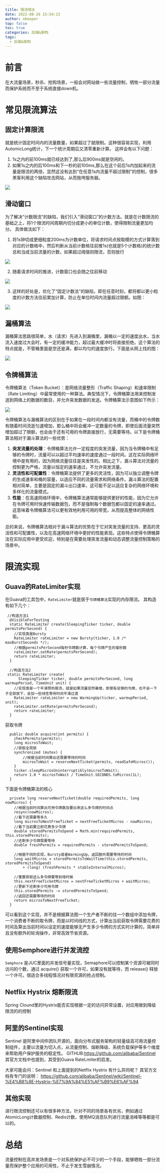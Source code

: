 ```yaml
---
title: 限流相关
date: 2022-08-26 15:54:13
author: okeeper
top: false
toc: true
categories: 后端&架构
tags:
  - 后端&架构
---
```


# 前言

在大流量场景，秒杀、抢购场景，一般会对网站做一些流量控制，牺牲一部分流量而保护系统而不至于系统直接down机。

# 常见限流算法

## 固定计算限流

就是统计固定时间内的流量数量，如果超过了就限制。这种很容易实现，利用AutomicLong统计，下一个统计周期后又清零重新计算。
这样会有以下问题：

1. 1s之内的前100ms就已经达到了,那么后900ms就是空闲的。
2. 如果1s之内的后100ms和下一秒的前100ms,那么在这个前后1s内加起来的流量是限流的两倍，显然这没有达到“在任意1s内流量不超过限制”的控制，很多黑客利用这个缺陷攻击网站，从而拖垮服务器。

![](https://okeeper-blog-images.oss-cn-hangzhou.aliyuncs.com/images/getImage-20220825184239907.png)

## 滑动窗口

为了解决“计数限流”的缺陷，我们引入“滑动窗口”的计数方法。就是在计数限流的基础之上，将1个限流时间周期内切分成更小的单位计数，使得限制流量更加均分。
具体做法如下：

1. 将1s钟切成更细粒度200ms为计数单位，将请求时间点按取模的方式计算落到对应的计数格中，然后判断从当前计数格往前推1s(也就是5个计数格)的统计数总和当成当前流量的计数，如果超过阈值则限流，否则放行

![](https://okeeper-blog-images.oss-cn-hangzhou.aliyuncs.com/images/getImage-20220825184239739-1424159.png)

2. 随着请求时间的推进，计数窗口也会随之往前移动

![](https://okeeper-blog-images.oss-cn-hangzhou.aliyuncs.com/images/getImage-20220825184239638-20240605150010827.png)

3. 这样的好处是，优化了“固定计数法”的缺陷，即在任意时刻，都将都以更小粒度的计数方法往前累加计算，防止在单位时间内流量超过限额。如图：

![](https://okeeper-blog-images.oss-cn-hangzhou.aliyuncs.com/images/getImage-20220825184239708.png)

## 漏桶算法

漏桶算法思路很简单，水（请求）先进入到漏桶里，漏桶以一定的速度出水，当水流入速度过大会时，有一定的缓冲能力，超过最大缓冲时将直接拒绝。这个算法的特点就是，不管桶里面是空还是满，都以均匀的速度放行。下面是从网上找的图：

![](https://okeeper-blog-images.oss-cn-hangzhou.aliyuncs.com/images/getImage-20220825184239739.png)

## 令牌桶算法

令牌桶算法（Token Bucket）：是网络流量整形（Traffic Shaping）和速率限制（Rate Limiting）中最常使用的一种算法。典型情况下，令牌桶算法用来控制发送到网络上的数据的数目，并允许突发数据的发送。令牌桶算法示意图如下所示：

![](https://okeeper-blog-images.oss-cn-hangzhou.aliyuncs.com/images/getImage-20220825184239758.png)

令牌桶算法与漏桶算法的区别在于如果在一段时间内都没有流量，而桶中的令牌数有随着时间流逝匀速增加，那么桶中将会缓冲一定数量的令牌，即使后面流量突然增加超过了限额，也会由于还有可用的令牌直接放行，无需要等待。以下是令牌桶算法相对于漏斗算法的一些优势：

1. **突发流量的处理**：令牌桶算法允许一定程度的突发流量，因为当令牌桶中有足够的令牌时，流量可以以超过平均速率的速度通过一段时间。这在实际网络环境中是有用的，因为网络流量往往是突发性的。相比之下，漏斗算法对流量的控制更为严格，流量以恒定的速率通过，不允许突发流量。
2. **灵活性和可配置性**：令牌桶算法提供了更多的灵活性，因为可以独立调整令牌的生成速率和桶的容量，以适应不同的流量需求和网络条件。漏斗算法的配置相对简单，主要是固定的漏斗出口速率，这可能不足以适应复杂的网络环境和多样化的流量模式。
3. **性能**：在高速网络环境中，令牌桶算法通常能够提供更好的性能，因为它允许在令牌可用时快速传输数据包，而不是强制每个数据包都以固定的速率通过。这意味着令牌桶算法可以更有效地利用可用的带宽，从而提高整体的网络性能。

总的来说，令牌桶算法相对于漏斗算法的优势在于它对突发流量的支持、更高的灵活性和可配置性，以及在高速网络环境中更好的性能表现。这些特点使得令牌桶算法在实际应用中更受欢迎，特别是在需要处理突发流量和动态调整流量控制策略的场景中。

# 限流实现

## Guava的RateLimiter实现

在Guava的工具包中，`RateLimiter`就是居于`令牌桶算法`实现的内存限流。
其构造有如下几个：

```
 //构造方法1
  @VisibleForTesting
  static RateLimiter create(SleepingTicker ticker, double permitsPerSecond) {
    //实现类是Bursty
    RateLimiter rateLimiter = new Bursty(ticker, 1.0 /* maxBurstSeconds */);
    //根据permitsPerSecond每秒令牌数计算，每个令牌产生的毫秒数
    rateLimiter.setRate(permitsPerSecond);
    return rateLimiter;
  }

  //构造方法2
 static RateLimiter create(
      SleepingTicker ticker, double permitsPerSecond, long warmupPeriod, TimeUnit unit) {
    //实现类是一个平滑预热限流，就是如果流量突然暴增，即使有足够的令牌，也不会一下子全部放下，会加一些线性等待时间平滑过渡
    RateLimiter rateLimiter = new WarmingUp(ticker, warmupPeriod, unit);
    rateLimiter.setRate(permitsPerSecond);
    return rateLimiter;
  }
```

获取令牌

```
  public double acquire(int permits) {
    checkPermits(permits);
    long microsToWait;
    //获取全局锁
    synchronized (mutex) {
        //根据当前时间算出还需要等待的时间
        microsToWait = reserveNextTicket(permits, readSafeMicros());
    }
    ticker.sleepMicrosUninterruptibly(microsToWait);
    return 1.0 * microsToWait / TimeUnit.SECONDS.toMicros(1L);
  }
```

下面是令牌桶算法的核心

```
  private long reserveNextTicket(double requiredPermits, long nowMicros) {
    //根据当前时间算出可用令牌数及要出来这么多令牌的时间点
    resync(nowMicros);
    //看下还需要等多久
    long microsToNextFreeTicket = nextFreeTicketMicros - nowMicros;
    //看下当前要立即花费多少令牌
    double storedPermitsToSpend = Math.min(requiredPermits, this.storedPermits);
    //还剩多少令牌需要等待
    double freshPermits = requiredPermits - storedPermitsToSpend;

    //根据不同的实现，Bursty或者WarmingUp，返回额外需要等待的时间
    long waitMicros = storedPermitsToWaitTime(this.storedPermits, storedPermitsToSpend)
        + (long) (freshPermits * stableIntervalMicros);

    //重置获取这么多令牌要等到啥时候
    this.nextFreeTicketMicros = nextFreeTicketMicros + waitMicros;
    //更新下还剩多少可用令牌
    this.storedPermits -= storedPermitsToSpend;
    //返回还需要等待的时间
    return microsToNextFreeTicket;
  }
```

可以看到这个实现，并不是根据算法图一个生产者不断的往一个数组中添加令牌，一个消费者不断的取令牌，而是以时间线的方式，计算出当前获取令牌需要花费的时间及算出当前时间以设定的速度能够无产生多少令牌的方式实时计算的，简单并且没有额外的轮询操作，非常高效节省资源。

## 使用Semphore进行并发流控

`Semphore` 是JUC里面的并发信号量实现，Semaphore可以控制某个资源可被同时访问的个数，通过 acquire() 获取一个许可，如果没有就等待，而 release() 释放一个许可。很适合多线程情况对有限资源的抢占控制。

## Netflix Hystrix 熔断限流

Spring Clound里的Hystrix能否实现根据一定的访问异常设置，对应用做到降级限流的的控制

## 阿里的Sentinel实现

Sentinel 是阿里中间件团队开源的，面向分布式服务架构的轻量级高可用流量控制组件，主要以流量为切入点，从流量控制、熔断降级、系统负载保护等多个维度来帮助用户保护服务的稳定性。
GITHUB:https://github.com/alibaba/Sentinel
其官方文档中也提到，其受到Guava RateLmiter的启发。

大家可能会问：Sentinel 和上面提到的Netflix Hystrix 有什么异同呢？
其官方文档有专门的说明：
https://github.com/alibaba/Sentinel/wiki/Sentinel-%E4%B8%8E-Hystrix-%E7%9A%84%E5%AF%B9%E6%AF%94

## 其他实现

进行限流控制还可以有很多种方法，针对不同的场景各有优劣，例如通过AtomicLong计数器控制、Redis计数，使用MQ消息队列进行流量消峰等等都是可以的。

# 总结

流量控制在高并发场景是一个对系统保护必不可少的一个手段，能够牺牲一部分流量而保护整个应用的可用性，不止于发生雪崩情况。
